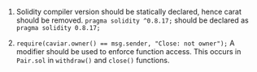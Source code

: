 1. Solidity compiler version should be statically declared, hence carat should be removed. 
`pragma solidity ^0.8.17;` should be declared as `pragma solidity 0.8.17;`

2. `require(caviar.owner() == msg.sender, "Close: not owner");` A modifier should be used to enforce function access. This occurs in `Pair.sol` in `withdraw()` and `close()` functions.